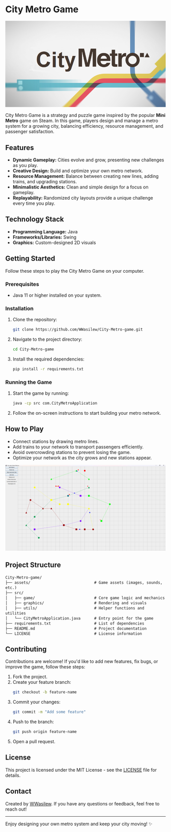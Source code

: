 # City Metro Game

![image alt](https://github.com/WWasilew/City-Metro-game/blob/36aa6077afa113244dae028e365b544a760ca76b/citymetro.png)

City Metro Game is a strategy and puzzle game inspired by the popular **Mini Metro** game on Steam. In this game, players design and manage a metro system for a growing city, balancing efficiency, resource management, and passenger satisfaction.

## Features

- **Dynamic Gameplay:** Cities evolve and grow, presenting new challenges as you play.
- **Creative Design:** Build and optimize your own metro network.
- **Resource Management:** Balance between creating new lines, adding trains, and upgrading stations.
- **Minimalistic Aesthetics:** Clean and simple design for a focus on gameplay.
- **Replayability:** Randomized city layouts provide a unique challenge every time you play.

## Technology Stack

- **Programming Language:** Java
- **Frameworks/Libraries:** Swing
- **Graphics:** Custom-designed 2D visuals

## Getting Started

Follow these steps to play the City Metro Game on your computer.

### Prerequisites

- Java 11 or higher installed on your system.

### Installation

1. Clone the repository:
   ```bash
   git clone https://github.com/WWasilew/City-Metro-game.git
   ```
2. Navigate to the project directory:
   ```bash
   cd City-Metro-game
   ```
3. Install the required dependencies:
   ```bash
   pip install -r requirements.txt
   ```

### Running the Game

1. Start the game by running:
   ```bash
   java -cp src com.CityMetroApplication
   ```
2. Follow the on-screen instructions to start building your metro network.

## How to Play

- Connect stations by drawing metro lines.
- Add trains to your network to transport passengers efficiently.
- Avoid overcrowding stations to prevent losing the game.
- Optimize your network as the city grows and new stations appear.

![image alt](https://github.com/WWasilew/City-Metro-game/blob/36aa6077afa113244dae028e365b544a760ca76b/game.png)

## Project Structure

```
City-Metro-game/
├── assets/                            # Game assets (images, sounds, etc.)
├── src/
│   ├── game/                          # Core game logic and mechanics
│   ├── graphics/                      # Rendering and visuals
│   ├── utils/                         # Helper functions and utilities
│   └── CityMetroApplication.java      # Entry point for the game
├── requirements.txt                   # List of dependencies
├── README.md                          # Project documentation
└── LICENSE                            # License information
```

## Contributing

Contributions are welcome! If you'd like to add new features, fix bugs, or improve the game, follow these steps:

1. Fork the project.
2. Create your feature branch:
   ```bash
   git checkout -b feature-name
   ```
3. Commit your changes:
   ```bash
   git commit -m "Add some feature"
   ```
4. Push to the branch:
   ```bash
   git push origin feature-name
   ```
5. Open a pull request.

## License

This project is licensed under the MIT License - see the [LICENSE](LICENSE) file for details.

## Contact

Created by [WWasilew](https://github.com/WWasilew). If you have any questions or feedback, feel free to reach out!

---

Enjoy designing your own metro system and keep your city moving! ✨

